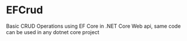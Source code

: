 # EFCrud
Basic CRUD Operations using EF Core in .NET Core Web api, same code can be used in any dotnet core project
